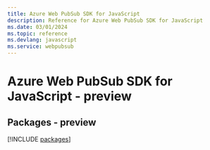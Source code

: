 ```yaml
---
title: Azure Web PubSub SDK for JavaScript
description: Reference for Azure Web PubSub SDK for JavaScript
ms.date: 03/01/2024
ms.topic: reference
ms.devlang: javascript
ms.service: webpubsub
---
```

# Azure Web PubSub SDK for JavaScript - preview
## Packages - preview
[!INCLUDE [packages](web-pubsub-index.md)]